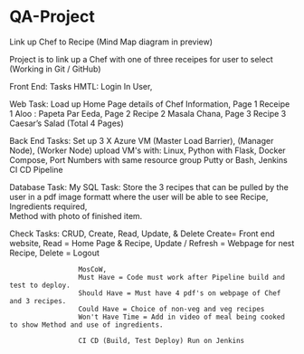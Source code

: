 # QA-Project
Link up Chef to Recipe (Mind Map diagram in preview)

Project is to link up a Chef with one of three receipes for user to select (Working in Git / GitHub)

Front End:  Tasks HMTL: Login In User, 

Web Task:           Load up Home Page details of Chef Information, 
                    Page 1 Receipe 1 Aloo : Papeta Par Eeda, 
                    Page 2 Recipe 2 Masala Chana, 
                    Page 3 Recipe 3 Caesar’s Salad (Total 4 Pages)

Back End Tasks:     Set up 3 X Azure VM 
                    (Master Load Barrier), 
                    (Manager Node), 
                    (Worker Node) 
                     upload VM's with:
                     Linux, 
                     Python with Flask, 
                     Docker Compose, 
                     Port Numbers with same resource group 
                     Putty or Bash, 
                     Jenkins CI CD Pipeline

Database Task:       My SQL 
                     Task: Store the 3 recipes that can be pulled by the user 
                     in a pdf image formatt where the user will be able to see 
                     Recipe, Ingredients required,                         
                     Method with photo of finished item.

Check Tasks:         CRUD, Create, Read, Update, & Delete
                     Create= Front end website, Read = Home Page & Recipe, Update / Refresh = Webpage for nest Recipe, Delete = Logout
                     
                     MosCoW, 
                     Must Have = Code must work after Pipeline build and test to deploy.
                     Should Have = Must have 4 pdf's on webpage of Chef and 3 recipes.
                     Could Have = Choice of non-veg and veg recipes
                     Won't Have Time = Add in video of meal being cooked to show Method and use of ingredients.
                     
                     CI CD (Build, Test Deploy) Run on Jenkins
                     

        




